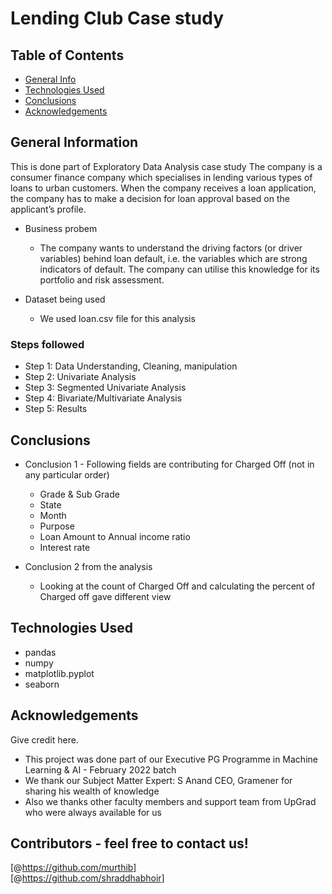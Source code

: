 # Lending Club Case study


## Table of Contents
* [General Info](#general-information)
* [Technologies Used](#technologies-used)
* [Conclusions](#conclusions)
* [Acknowledgements](#acknowledgements)

<!-- You can include any other section that is pertinent to your problem -->

## General Information
This is done part of Exploratory Data Analysis case study
The company is a consumer finance company which specialises in lending various types of loans to urban customers. When the company receives a loan application, the company has to make a decision for loan approval based on the applicant’s profile. 

- Business probem
  - The company wants to understand the driving factors (or driver variables) behind loan default, i.e. the variables which are strong indicators of default.  The company can utilise this knowledge for its portfolio and risk assessment. 

- Dataset being used
  - We used loan.csv file for this analysis

<!-- You don't have to answer all the questions - just the ones relevant to your project. -->
### Steps followed
  - Step 1: Data Understanding, Cleaning, manipulation
  - Step 2: Univariate Analysis
  - Step 3: Segmented Univariate Analysis
  - Step 4: Bivariate/Multivariate Analysis
  - Step 5: Results

## Conclusions
- Conclusion 1 - Following fields are contributing for Charged Off (not in any particular order)
  - Grade & Sub Grade
  - State
  - Month
  - Purpose 
  - Loan Amount to Annual income ratio
  - Interest rate
  
- Conclusion 2 from the analysis
  - Looking at the count of Charged Off and calculating the percent of Charged off gave different view

<!-- You don't have to answer all the questions - just the ones relevant to your project. -->

## Technologies Used
- pandas
- numpy
- matplotlib.pyplot
- seaborn

<!-- As the libraries versions keep on changing, it is recommended to mention the version of library used in this project -->

## Acknowledgements
Give credit here.
- This project was done part of our Executive PG Programme in Machine Learning & AI - February 2022 batch
- We thank our Subject Matter Expert: S Anand CEO, Gramener for sharing his wealth of knowledge 
- Also we thanks other faculty members and support team from UpGrad who were always available for us

## Contributors - feel free to contact us!
 [@https://github.com/murthib]       
 [@https://github.com/shraddhabhoir]  



